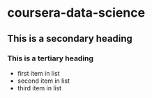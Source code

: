 # coursera-data-science
## This is a secondary heading
### This is a tertiary heading

* first item in list
* second item in list
* third item in list

